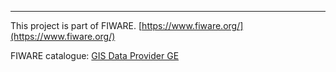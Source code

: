 ---------------------------------------------------------------------------------------------------------
This project is part of FIWARE.
[https://www.fiware.org/](https://www.fiware.org/)

FIWARE catalogue: [GIS Data Provider GE](http://catalogue.fiware.org/enablers/gis-data-provider-geoserver3d)
